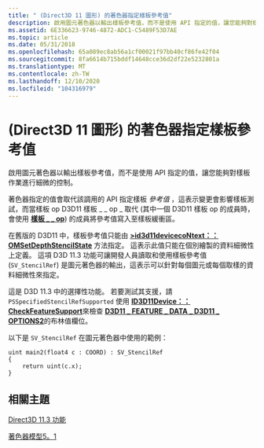 ```yaml
---
title: " (Direct3D 11 圖形) 的著色器指定樣板參考值"
description: 啟用圖元著色器以輸出樣板參考值，而不是使用 API 指定的值，讓您能夠對樣板作業進行細微的控制。
ms.assetid: 6E336623-9746-4872-ADC1-C5489F53D7AE
ms.topic: article
ms.date: 05/31/2018
ms.openlocfilehash: 65a089ec8ab56a1cf00021f97bb40cf86fe42f04
ms.sourcegitcommit: 8fa6614b715bddf14648cce36d2df22e5232801a
ms.translationtype: MT
ms.contentlocale: zh-TW
ms.lasthandoff: 12/10/2020
ms.locfileid: "104316979"
---
```

# <a name="shader-specified-stencil-reference-value-direct3d-11-graphics"></a> (Direct3D 11 圖形) 的著色器指定樣板參考值

啟用圖元著色器以輸出樣板參考值，而不是使用 API 指定的值，讓您能夠對樣板作業進行細微的控制。

著色器指定的值會取代該調用的 API 指定樣板 *參考值* ，這表示變更會影響樣板測試，而當樣板 op D3D11 樣板 \_ \_ op \_ 取代 (其中一個 D3D11 樣板 op 的成員時，會使用 [**樣板 \_ \_ op**](/windows/desktop/api/D3D11/ne-d3d11-d3d11_stencil_op)) 的成員將參考值寫入至樣板緩衝區。

在舊版的 D3D11 中，樣板參考值只能由 [**>id3d11devicecoNtext：： OMSetDepthStencilState**](/windows/desktop/api/D3D11/nf-d3d11-id3d11devicecontext-omsetdepthstencilstate) 方法指定。 這表示此值只能在個別繪製的資料細微性上定義。 這項 D3D 11.3 功能可讓開發人員讀取和使用樣板參考值 (`SV_StencilRef`) 是圖元著色器的輸出，這表示可以針對每個圖元或每個取樣的資料細微性來指定。

這是 D3D 11.3 中的選擇性功能。 若要測試其支援，請 `PSSpecifiedStencilRefSupported` 使用 [**ID3D11Device：： CheckFeatureSupport**](/windows/desktop/api/D3D11/nf-d3d11-id3d11device-checkfeaturesupport)來檢查 [**D3D11 \_ FEATURE \_ DATA \_ D3D11 \_ OPTIONS2**](/windows/desktop/api/D3D11/ns-d3d11-d3d11_feature_data_d3d11_options2)的布林值欄位。

以下是 `SV_StencilRef` 在圖元著色器中使用的範例：

``` syntax
uint main2(float4 c : COORD) : SV_StencilRef
{
    return uint(c.x);
}
```

## <a name="related-topics"></a>相關主題

<dl> <dt>

[Direct3D 11.3 功能](direct3d-11-3-features.md)
</dt> <dt>

[著色器模型5。1](/windows/desktop/direct3dhlsl/shader-model-5-1)
</dt> </dl>

 

 
